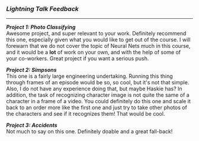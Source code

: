 ### ***Lightning Talk Feedback***

***

***Project 1: Photo Classifying***  
Awesome project, and super relevant to your work. Definitely recommend this one, especially given what you would like to get out of the course. I will forewarn that we do not cover the topic of Neural Nets much in this course, and it would be a **lot** of work on your own, and with the help of some of your co-workers. Great project if you want a serious push.


***Project 2: Simpsons***  
This one is a fairly large engineering undertaking. Running this thing through frames of an episode would be so, so cool, but it's not that simple. Also, I do not have any experience doing that, but maybe Haskie has? In addition, the task of recognizing character image is not quite the same of a character in a frame of a video. You could definitely do this one and scale it back to an order more like the first one and just try to take other photos of the characters and see if it recognizes them! That would be cool.


***Project 3: Accidents***  
Not much to say on this one. Definitely doable and a great fall-back!
